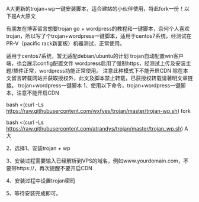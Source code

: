 A大更新的trojan+wp一键安装脚本，适合建站的小伙伴使用，特此fork一份！以下是A大原文

有朋友在博客留言想要trojan go + wordpress的教程和一键脚本，奈何个人喜欢trojan，所以写了个trojan+wordpress一键脚本，适用于centos7系统，经测试在PR-V（pacific rack新面板）机器测试，正常使用。

适用于centos7系统，暂无适配debian/ubuntu的计划
trojan自动配置win客户端，也会展示config配置文件
wordpress启用了强制https，经测试上传及安装主题/插件正常，wordpress功能正常使用。
注意此种模式下不能开启CDN
除在本文留言转载网站并获取授权外，此文及脚本禁止转载，已获授权转载请著明文章链接。
trojan+wordpress一键脚本
1、使用以下命令，trojan+wordpress一键脚本，注意不能开启CDN

bash <(curl -Ls https://raw.githubusercontent.com/wxfyes/trojan/master/trojan-wp.sh)    fork


bash <(curl -Ls https://raw.githubusercontent.com/atrandys/trojan/master/trojan_wp.sh)  A大


2、选择1、安装trojan + wp

3、安装过程需要输入已经解析到VPS的域名，例如www.yourdomain.com，不要带https://，再次提醒不要开启CDN

4、安装过程中设置trojan密码

5、等待安装完成即可。

